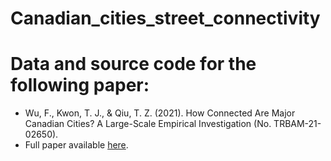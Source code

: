 # Canadian_cities_street_connectivity

# Data and source code for the following paper:
- Wu, F., Kwon, T. J., & Qiu, T. Z. (2021). How Connected Are Major Canadian Cities? A Large-Scale Empirical Investigation (No. TRBAM-21-02650).
- Full paper available [here](https://www.researchgate.net/publication/350588217_How_Connected_are_Major_Canadian_Cities_A_Large-scale_Empirical_Investigation).
